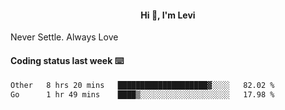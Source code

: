 <h4 style="text-align: center;">Hi 👋, I'm Levi</h4>  Never Settle. Always Love
<!---<img align="right" alt="Coding" width="300" src="https://i.pinimg.com/originals/81/17/8b/81178b47a8598f0c81c4799f2cdd4057.gif"></p> --->

#### Coding status last week ⌨️

<!--START_SECTION:waka-->

```txt
Other   8 hrs 20 mins   ████████████████████▓░░░░   82.02 %
Go      1 hr 49 mins    ████▒░░░░░░░░░░░░░░░░░░░░   17.98 %
```

<!--END_SECTION:waka-->
